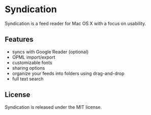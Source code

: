 Syndication
===========

Syndication is a feed reader for Mac OS X with a focus on usability.

## Features

* syncs with Google Reader (optional)
* OPML import/export
* customizable fonts
* sharing options
* organize your feeds into folders using drag-and-drop
* full text search

## License

Syndication is released under the MIT license.

